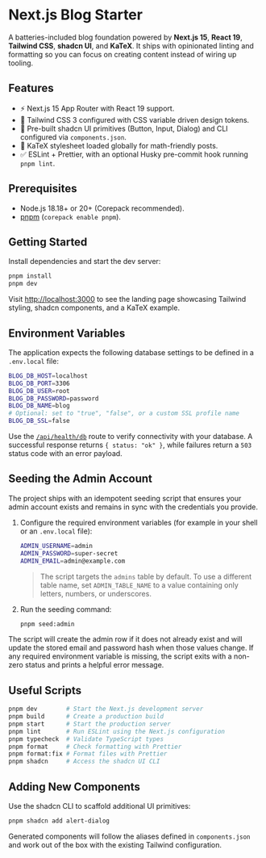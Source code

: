 # Next.js Blog Starter

A batteries-included blog foundation powered by **Next.js 15**, **React 19**, **Tailwind CSS**, **shadcn UI**, and **KaTeX**. It ships with opinionated linting and formatting so you can focus on creating content instead of wiring up tooling.

## Features

- ⚡️ Next.js 15 App Router with React 19 support.
- 🎨 Tailwind CSS 3 configured with CSS variable driven design tokens.
- 🧩 Pre-built shadcn UI primitives (Button, Input, Dialog) and CLI configured via `components.json`.
- 🧮 KaTeX stylesheet loaded globally for math-friendly posts.
- ✅ ESLint + Prettier, with an optional Husky pre-commit hook running `pnpm lint`.

## Prerequisites

- Node.js 18.18+ or 20+ (Corepack recommended).
- [pnpm](https://pnpm.io/) (`corepack enable pnpm`).

## Getting Started

Install dependencies and start the dev server:

```bash
pnpm install
pnpm dev
```

Visit [http://localhost:3000](http://localhost:3000) to see the landing page showcasing Tailwind styling, shadcn components, and a KaTeX example.

## Environment Variables

The application expects the following database settings to be defined in a `.env.local` file:

```bash
BLOG_DB_HOST=localhost
BLOG_DB_PORT=3306
BLOG_DB_USER=root
BLOG_DB_PASSWORD=password
BLOG_DB_NAME=blog
# Optional: set to "true", "false", or a custom SSL profile name
BLOG_DB_SSL=false
```

Use the [`/api/health/db`](http://localhost:3000/api/health/db) route to verify connectivity with your database. A successful response returns `{ status: "ok" }`, while failures return a `503` status code with an error payload.

## Seeding the Admin Account

The project ships with an idempotent seeding script that ensures your admin account exists and remains in sync with the credentials you provide.

1. Configure the required environment variables (for example in your shell or an `.env.local` file):

   ```bash
   ADMIN_USERNAME=admin
   ADMIN_PASSWORD=super-secret
   ADMIN_EMAIL=admin@example.com
   ```

   > The script targets the `admins` table by default. To use a different table name, set `ADMIN_TABLE_NAME` to a value containing only letters, numbers, or underscores.

2. Run the seeding command:

   ```bash
   pnpm seed:admin
   ```

The script will create the admin row if it does not already exist and will update the stored email and password hash when those values change. If any required environment variable is missing, the script exits with a non-zero status and prints a helpful error message.

## Useful Scripts

```bash
pnpm dev        # Start the Next.js development server
pnpm build      # Create a production build
pnpm start      # Start the production server
pnpm lint       # Run ESLint using the Next.js configuration
pnpm typecheck  # Validate TypeScript types
pnpm format     # Check formatting with Prettier
pnpm format:fix # Format files with Prettier
pnpm shadcn     # Access the shadcn UI CLI
```

## Adding New Components

Use the shadcn CLI to scaffold additional UI primitives:

```bash
pnpm shadcn add alert-dialog
```

Generated components will follow the aliases defined in `components.json` and work out of the box with the existing Tailwind configuration.
